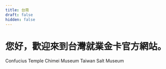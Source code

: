```yaml
---
title: 台南
draft: false
hidden: false
---
```


# 您好，歡迎來到台灣就業金卡官方網站。

Confucius Temple
Chimei Museum
Taiwan Salt Museum

